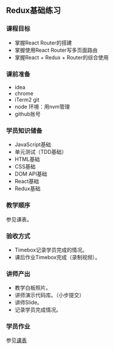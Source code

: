 ## Redux基础练习

### 课程目标
- 掌握React Router的搭建
- 掌握使用React Router写多页面路由
- 掌握React + Redux + Router的综合使用

### 课前准备
- idea
- chrome
- iTerm2 git
- node 环境：用nvm管理
- github账号

### 学员知识储备
- JavaScript基础
- 单元测试（TDD基础）
- HTML基础
- CSS基础
- DOM API基础
- React基础
- Redux基础

### 教学顺序
参见课表。

### 验收方式
- Timebox记录学员完成的情况。
- 课后作业Timebox完成（录制视频）。

### 讲师产出
- 教学白板照片。
- 讲师演示代码库。（小步提交）
- 讲师Slide。
- 记录学员完成情况。

### 学员作业
参见[课表](https://docs.google.com/spreadsheets/d/1c_wWdcSAv7c5LducJ-nDIFOtpDeNw8R6lhI9fL8cyUQ/edit#gid=779430066)
